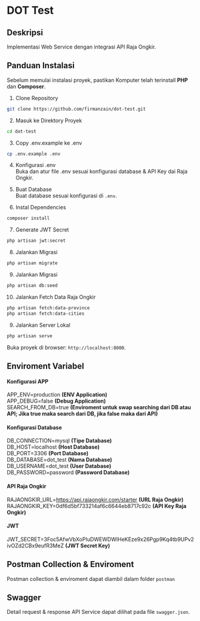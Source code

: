 # DOT Test

## Deskripsi
Implementasi Web Service dengan integrasi API Raja Ongkir.

## Panduan Instalasi

Sebelum memulai instalasi proyek, pastikan Komputer telah terinstall **PHP** dan **Composer**.

1. Clone Repository<br>
```sh
git clone https://github.com/firmanzain/dot-test.git
```

2. Masuk ke Direktory Proyek<br>
```sh
cd dot-test
```

3. Copy .env.example ke .env<br>
```sh
cp .env.example .env
```

4. Konfigurasi .env<br>
Buka dan atur file .env sesuai konfigurasi database & API Key dai Raja Ongkir.

5. Buat Database<br>
Buat database sesuai konfigurasi di `.env`.

6. Instal Dependencies<br>
```sh
composer install
```

7. Generate JWT Secret<br>
```sh
php artisan jwt:secret
```

8. Jalankan Migrasi<br>
```sh
php artisan migrate
```

9. Jalankan Migrasi<br>
```sh
php artisan db:seed
```

10. Jalankan Fetch Data Raja Ongkir<br>
```sh
php artisan fetch:data-province
php artisan fetch:data-cities
```

9. Jalankan Server Lokal<br>
```sh
php artisan serve
```
Buka proyek di browser: `http://localhost:8000`.

## Enviroment Variabel

#### Konfigurasi APP
APP_ENV=production **(ENV Application)**<br>
APP_DEBUG=false **(Debug Application)**<br>
SEARCH_FROM_DB=true **(Enviroment untuk swap searching dari DB atau API; Jika true maka search dari DB, jika false maka dari API)**<br>

#### Konfigurasi Database
DB_CONNECTION=mysql **(Tipe Database)**<br>
DB_HOST=localhost **(Host Database)**<br>
DB_PORT=3306 **(Port Database)**<br>
DB_DATABASE=dot_test **(Nama Database)**<br>
DB_USERNAME=dot_test **(User Database)**<br>
DB_PASSWORD=password **(Password Database)**<br>

#### API Raja Ongkir
RAJAONGKIR_URL=https://api.rajaongkir.com/starter **(URL Raja Ongkir)**<br>
RAJAONGKIR_KEY=0df6d5bf733214af6c6644eb8717c92c **(API Key Raja Ongkir)**<br>

#### JWT
JWT_SECRET=3Foc5AfwVbXoPIuDWEWDWIHeKEze9x26Pgp9Kq4tb9UPv2ivOZd2CBx9eufR3MeZ **(JWT Secret Key)**

## Postman Collection & Enviroment

Postman collection & enviroment dapat diambil dalam folder `postman`

## Swagger

Detail request & response API Service dapat dilihat pada file `swagger.json`.